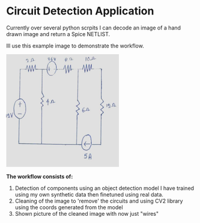 # Circuit Detection Application

Currently over several python scrpits I can decode an image of a hand drawn image and return a Spice NETLIST.

Ill use this example image to demonstrate the workflow.

<img src="Assets/Demo_circuit.jpg" alt="DEMO" width="300" height="300">

**The workflow consists of:**
1. Detection of components using an object detection model I have trained using my own synthetic data then finetuned using real data.
2. Cleaning of the image to 'remove' the circuits and using CV2 library using the coords generated from the model
3. Shown picture of the cleaned image with now just "wires"
